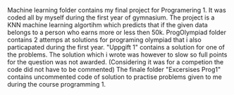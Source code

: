 Machine learning folder contains my final project for Programering 1. It was coded all by myself during the first year of gymnasium. The project is a KNN machine learning algortihm which predicts that if the given data belongs to a person who earns more or less then 50k. 
ProgOlympiad folder contains 2 attemps at solutions for programing olympiad that i also particapated during the first year. "Uppgift 1" contains a solution for one of the problems. The solution which i wrote was however to slow so full points for the question was not awarded. (Considering it was for a competion the code did not have to be commented)
The finale folder "Excersises Prog1" contains uncommented code of solution to practise problems given to me during the course programming 1.
